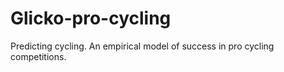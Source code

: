 # Glicko-pro-cycling
 Predicting cycling. An empirical model of success in pro cycling competitions.
